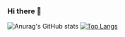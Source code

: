 ### Hi there 👋
![Anurag's GitHub stats](https://github-readme-stats.vercel.app/api?username=guiferreira&hide=contribs&theme=cobalt&show_icons=true,prs)
[![Top Langs](https://github-readme-stats.vercel.app/api/top-langs/?username=guiferreira&theme=cobalt&show_icons=true)](https://github.com/anuraghazra/github-readme-stats)
<!--
**guiferreira/guiferreira** is a ✨ _special_ ✨ repository because its `README.md` (this file) appears on your GitHub profile.

Here are some ideas to get you started:

- 🔭 I’m currently working on ...
- 🌱 I’m currently learning ...
- 👯 I’m looking to collaborate on ...
- 🤔 I’m looking for help with ...
- 💬 Ask me about ...
- 📫 How to reach me: ...
- 😄 Pronouns: ...
- ⚡ Fun fact: ...
-->
